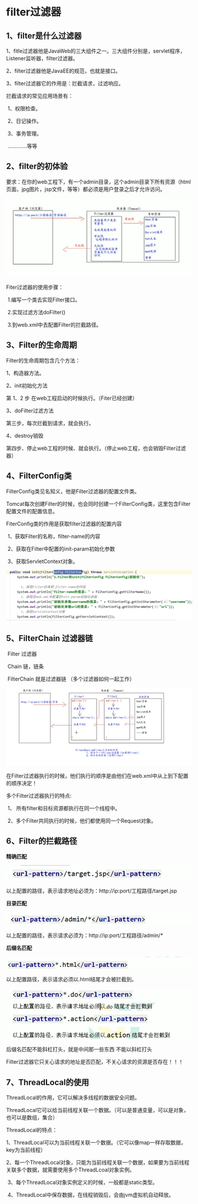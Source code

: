 # filter过滤器



## 1、filter是什么过滤器

1、fitle过滤器他是JavaWeb的三大组件之一。三大组件分别是，servlet程序，Listener监听器，filter过滤器。

2、filter过滤器他是JavaEE的规范，也就是接口。

3、filter过滤器它的作用是：拦截请求，过滤响应。



拦截请求的常见应用场景有：

​	1、权限检查。

​	2、日记操作。

​	3、事务管理。

​				.............等等

## 2、filter的初体验

要求：在你的web工程下，有一个admin目录，这个admin目录下所有资源（html页面，jpg图片，jsp文件，等等）都必须是用户登录之后才允许访问。

![image-20210113173102392](../img/image-20210113173102392.png)

Fiter过滤器的使用步骤：

​	1.编写一个类去实现Filter接口。

​	2.实现过滤方法doFilter()

​	3.到web.xml中去配置Filter的拦截路径。

## 3、Filter的生命周期

Filter的生命周期包含几个方法：

1、构造器方法。

2、init初始化方法

第 1、2 步 在web工程启动的时候执行。（Fiter已经创建）



3、doFilter过滤方法

第三步，每次拦截到请求，就会执行。



4、destroy销毁

第四步、停止web工程的时候、就会执行。（停止web工程，也会销毁Filter过滤器）



## 4、FilterConfig类

FilterConfig类见名知义，他是Filter过滤器的配置文件类。

Tomcat每次创建Filter的时候，也会同时创建一个FilterConfig类，这里包含Filter配置文件的配置信息。



FiterConfig类的作用是获取filter过滤器的配置内容 

​	1、获取Filter的名称，filter-name的内容

​	2、获取在Filter中配置的init-param初始化参数

​	3、获取ServletContext对象。



![image-20210116121254971](../img/image-20210116121254971.png)

## 5、FilterChain 过滤器链

​	Filter			过滤器

​	Chain			链，链条

​	FilterChain		就是过滤器链	（多个过滤器如何一起工作）

![image-20210116122406825](../img/image-20210116122406825.png)

在Filter过滤器执行的时候，他们执行的顺序是由他们在web.xml中从上到下配置的顺序决定！

多个Filter过滤器执行的特点:

​	1、 所有filter和目标资源都执行在同一个线程中。

​	2、多个Filter共同执行的时候，他们都使用同一个Request对象。

## 6、Filter的拦截路径

**精确匹配**

![image-20210130182426417](../img/image-20210130182426417.png)

以上配置的路径，表示请求地址必须为：http://ip:port/工程路径/target.jsp

**目录匹配**

![image-20210130182600877](../img/image-20210130182600877.png)

以上配置的路径，表示请求必须为：http://ip:port/工程路径/admin/*

**后缀名匹配**

![image-20210130182754999](../img/image-20210130182754999.png)

以上配置路径，表示请求必须以.html结尾才会被拦截到。

![image-20210130182959832](../img/image-20210130182959832.png)

后缀名匹配不能斜杠打头，就是中间那一些东西 不能以斜杠打头

Filter过滤器它只关心请求的地址是否匹配，不关心请求的资源是否存在！！！

## 7、ThreadLocal的使用

ThreadLocal的作用，它可以解决多线程的数据安全问题。

ThreadLocal它可以给当前线程关联一个数据。（可以是普通变量，可以是对象，也可以是数组，集合）

ThreadLocal的特点：

​	1、ThreadLocal可以为当前线程关联一个数据。（它可以像map一样存取数据，key为当前线程）

​	2、每一个ThreadLocal对象，只能为当前线程关联一个数据，如果要为当前线程关联多个数据，就需要使用多个ThreadLcoal对象实例。

​	3、每个ThreadLocal对象实例定义的时候，一般都是static类型。

​	4、ThreadLocal中保存数据，在线程销毁后，会由jvm虚拟机自动释放。